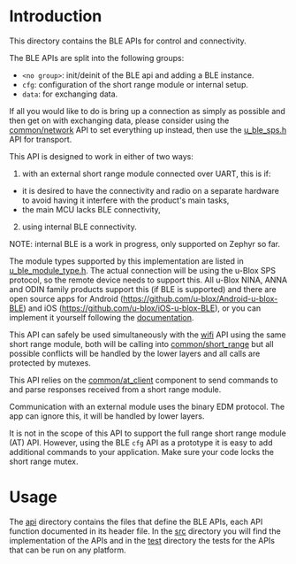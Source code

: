 # Introduction
This directory contains the BLE APIs for control and connectivity.

The BLE APIs are split into the following groups:

- `<no group>`: init/deinit of the BLE api and adding a BLE instance.
- `cfg`: configuration of the short range module or internal setup.
- `data`: for exchanging data.

If all you would like to do is bring up a connection as simply as possible and then get on with exchanging data, please consider using the [common/network](/common/network) API to set everything up instead, then use the [u_ble_sps.h](api/u_ble_sps.h) API for transport.

This API is designed to work in either of two ways:
1.  with an external short range module connected over UART, this is if:
  - it is desired to have the connectivity and radio on a separate hardware to avoid having it interfere with the product's main tasks,
  - the main MCU lacks BLE connectivity,
2. using internal BLE connectivity.

NOTE: internal BLE is a work in progress, only supported on Zephyr so far.

The module types supported by this implementation are listed in [u_ble_module_type.h](api/u_ble_module_type.h). The actual connection will be using the u-Blox SPS protocol, so the remote device needs to support this. All u-Blox NINA, ANNA and ODIN family products support this (if BLE is supported) and there are open source apps for Android  (https://github.com/u-blox/Android-u-blox-BLE) and iOS (https://github.com/u-blox/iOS-u-blox-BLE), or you can implement it yourself following the [documentation](https://www.u-blox.com/sites/default/files/LowEnergySerialPortService_ProtocolSpec_%28UBX-16011192%29.pdf).

This API can safely be used simultaneously with the [wifi](/wifi) API using the same short range module, both will be calling into [common/short_range](/common/short_range) but all possible conflicts will be handled by the lower layers and all calls are protected by mutexes.

This API relies on the [common/at_client](/common/at_client) component to send commands to and parse responses received from a short range module.

Communication with an external module uses the binary EDM protocol. The app can ignore this, it will be handled by lower layers.

It is not in the scope of this API to support the full range short range module (AT) API. However, using the BLE `cfg` API as a prototype it is easy to add additional commands to your application. Make sure your code locks the short range mutex. 

# Usage
The [api](api) directory contains the files that define the BLE APIs, each API function documented in its header file.  In the [src](src) directory you will find the implementation of the APIs and in the [test](test) directory the tests for the APIs that can be run on any platform.